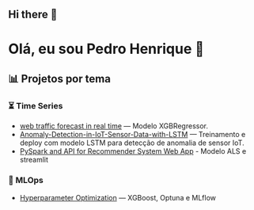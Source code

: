 ## Hi there 👋

# Olá, eu sou Pedro Henrique 👋

## 📊 Projetos por tema

### ⏳ Time Series
- [web traffic forecast in real time](https://github.com/vicensi/web-traffic-forecast-in-real-time/blob/main/Previsão%20de%20Tráfego%20de%20Um%20Web%20Site%20de%20E-Commerce.ipynb) — Modelo XGBRegressor.
- [Anomaly-Detection-in-IoT-Sensor-Data-with-LSTM](https://github.com/vicensi/Anomaly-Detection-in-IoT-Sensor-Data-with-LSTM) — Treinamento e deploy com modelo LSTM para detecção de anomalia de sensor IoT.
- [PySpark and API for Recommender System Web App](https://github.com/vicensi/PySpark-and-API-for-Recommender-System-Web-App) - Modelo ALS e streamlit

### 🤖 MLOps
- [Hyperparameter Optimization](https://github.com/vicensi/Hyperparameter-Optimization/blob/main/MLOps%20Stack%20Para%20Otimização%20de%20Hiperparâmetros%20com%20MLflow%20e%20Optuna.ipynb) — XGBoost, Optuna e MLflow

